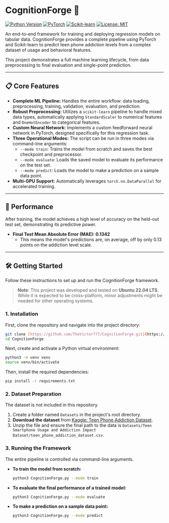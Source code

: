 # CognitionForge 🧠

[![Python Version](https://img.shields.io/badge/Python-3.10%2B-blue.svg)](https://www.python.org/downloads/)
[![PyTorch](https://img.shields.io/badge/PyTorch-%23EE4C2C.svg?&logo=PyTorch&logoColor=white)](https://pytorch.org/)
[![Scikit-learn](https://img.shields.io/badge/scikit--learn-%23F7931E.svg?&logo=scikit-learn&logoColor=white)](https://scikit-learn.org/)
[![License: MIT](https://img.shields.io/badge/License-MIT-yellow.svg)](https://opensource.org/licenses/MIT)

An end-to-end framework for training and deploying regression models on tabular data. CognitionForge provides a complete pipeline using PyTorch and Scikit-learn to predict teen phone addiction levels from a complex dataset of usage and behavioral features.

This project demonstrates a full machine learning lifecycle, from data preprocessing to final evaluation and single-point prediction.

---

## 📋 Core Features

* **Complete ML Pipeline:** Handles the entire workflow: data loading, preprocessing, training, validation, evaluation, and prediction.
* **Robust Preprocessing:** Utilizes a `scikit-learn` pipeline to handle mixed data types, automatically applying `StandardScaler` to numerical features and `OneHotEncoder` to categorical features.
* **Custom Neural Network:** Implements a custom feedforward neural network in PyTorch, designed specifically for this regression task.
* **Three Operational Modes:** The script can be run in three modes via command-line arguments:
    * `--mode train`: Trains the model from scratch and saves the best checkpoint and preprocessor.
    * `--mode evaluate`: Loads the saved model to evaluate its performance on the test set.
    * `--mode predict`: Loads the model to make a prediction on a sample data point.
* **Multi-GPU Support:** Automatically leverages `torch.nn.DataParallel` for accelerated training.

---

## 🚀 Performance

After training, the model achieves a high level of accuracy on the held-out test set, demonstrating its predictive power.

* **Final Test Mean Absolute Error (MAE): 0.1342**
    * This means the model's predictions are, on average, off by only 0.13 points on the addiction level scale.

---

## 🛠️ Getting Started

Follow these instructions to set up and run the CognitionForge framework.

> **Note**: This project was developed and tested on **Ubuntu 22.04 LTS**. While it is expected to be cross-platform, minor adjustments might be needed for other operating systems.

### 1. Installation

First, clone the repository and navigate into the project directory:
```bash
git clone [https://github.com/TheVictor777/CognitionForge.git](https://github.com/TheVictor777/CognitionForge.git)
cd CognitionForge
```

Next, create and activate a Python virtual environment:
```bash
python3 -m venv venv
source venv/bin/activate
```

Then, install the required dependencies:
```bash
pip install -r requirements.txt
```

### 2. Dataset Preparation

The dataset is not included in this repository.

1.  Create a folder named `Datasets` in the project's root directory.
2.  **Download the dataset** from [Kaggle: Teen Phone Addiction Dataset](https://www.kaggle.com/datasets/sumedh1507/teen-phone-addiction).
3.  Unzip the file and ensure the final path to the data is `Datasets/Teen Smartphone Usage and Addiction Impact Dataset/teen_phone_addiction_dataset.csv`.

### 3. Running the Framework

The entire pipeline is controlled via command-line arguments.

* **To train the model from scratch:**
    ```bash
    python3 CognitionForge.py --mode train
    ```

* **To evaluate the final performance of a trained model:**
    ```bash
    python3 CognitionForge.py --mode evaluate
    ```

* **To make a prediction on a sample data point:**
    ```bash
    python3 CognitionForge.py --mode predict
    ```
